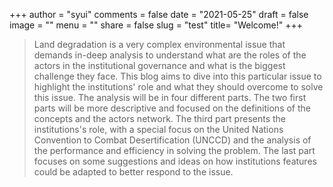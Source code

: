 +++
author = "syui"
comments = false
date = "2021-05-25"
draft = false
image = ""
menu = ""
share = false
slug = "test"
title= "Welcome!"
+++

> Land degradation is a very complex environmental issue that demands in-deep analysis to understand what are the roles of the actors in the institutional governance and what is the biggest challenge they face. This blog aims to dive into this particular issue to highlight the institutions' role and what they should overcome to solve this issue. The analysis will be in four different parts. The two first parts will be more descriptive and focused on the definitions of the concepts and the actors network. The third part presents the institutions's role, with a special focus on the United Nations Convention to Combat Desertification (UNCCD) and the analysis of the performance and efficiency in solving the problem. The last part  focuses on some suggestions and ideas on how institutions features could be adapted to better respond to the issue. 